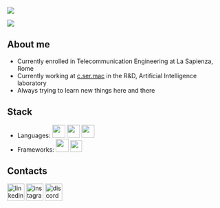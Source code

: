 ![](https://github.com/lamb-does-code/lamb-does-code/blob/main/assets/bg.png)

[![](https://img.shields.io/badge/Gmail-alessandro.lamberti98@gmail.com-red)](mailto:alessandro.lamberti98@gmail.com)
## About me

- Currently enrolled in Telecommunication Engineering at La Sapienza, Rome
- Currently working at [c.ser.mac](https://ai.csermac.it/) in the R&D, Artificial Intelligence laboratory
- Always trying to learn new things here and there

## Stack

- Languages: <img src = 'https://github.com/lamb-does-code/lamb-does-code/blob/main/assets/logos/pythonlogo.png' width='30'/> <img src = 'https://github.com/lamb-does-code/lamb-does-code/blob/main/assets/logos/clogo.svg' width='30'/> <img src = 'https://github.com/lamb-does-code/lamb-does-code/blob/main/assets/logos/Matlab_Logo.png' width='30'/>
- Frameworks: <img src = 'https://github.com/lamb-does-code/lamb-does-code/blob/main/assets/logos/pytorch.png' width='30'/> <img src = 'https://github.com/lamb-does-code/lamb-does-code/blob/main/assets/logos/tensorflow.png' width='27'/> 

## Contacts

[<img src='https://cdn.jsdelivr.net/npm/simple-icons@3.0.1/icons/linkedin.svg' alt='linkedin' height='40'>](https://www.linkedin.com/in/alessandro-lamberti/)  [<img src='https://cdn.jsdelivr.net/npm/simple-icons@3.0.1/icons/instagram.svg' alt='instagram' height='40'>](https://www.instagram.com/alessandrolamberti_/)  [<img src='https://cdn.jsdelivr.net/npm/simple-icons@3.0.1/icons/discord.svg' alt='discord' height='40'>](https://discordapp.com/users/317347401839017985)
